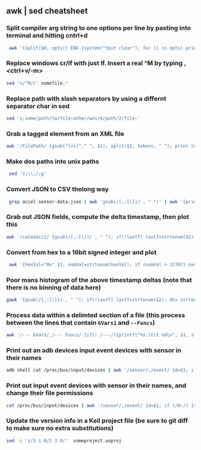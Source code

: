 ## awk | sed cheatsheet


### Split compiler arg string to one options per line by pasting into terminal and hitting cntrl+d

```bash
 awk '{split($0, opts)} END {system("tput clear"); for (i in opts) print opts[i] }'
  ```

### Replace windows cr/lf with just lf. Insert a real ^M by typing ,<ctrl+v/-m>

  ```bash
 sed 's/^M//' somefile.*
  ```

### Replace path with slash separators by using a differnt separator char in sed
  
  ```bash
 sed 's;some/path/to/file;other/weird/path/2/file;' 
  ```

### Grab a tagged element from an XML file 

  ```bash
 awk '/FilePath/ {gsub("[<>]"," ", $1); split($1, tokens, " "); print tokens[2]}' montana-project.uvproj```
  ```

### Make dos paths into unix paths
  
```bash
 sed 's;\\;/;g'
  ```

### Convert JSON to CSV thelong way
  
```bash
 grep accel sensor-data.json | awk 'gsub(/[,:[\]]/ , " ")' | awk '{printf("%s, %s, %s, %s\n", $2, $4, $5, $6)}' > accel-data.csv
  ```

### Grab out JSON fields,  compute the delta timestamp, then plot this

  ```bash
 awk '/caledacc1/ {gsub(/[,:[\]]/ , " "); if(!lastT) lastT=strtonum($2); dt= strtonum($2) - lastT; lastT=strtonum($2); print inc++ " " dt}' ~/Downloads/emb-70.csd | gnuplot -p  -e "plot '-' with lines;"
```
  
### Convert from hex to a 16bit signed integer and plot
  
```bash
 awk '{hexVal="0x" $1; numVal=strtonum(hexVal); if (numVal > 32767) numVal=numVal-65536; print i++ "   " numVal "  " hexVal; }' axu-62.dat  | gnuplot -p  -e "plot '-' with lines;"
```
  
### Poor mans histogram of the above timestamp deltas (note that there is no binning of data here)

  ```bash
 gawk '{gsub(/[,:[\]]/ , " "); if(!lastT) lastT=strtonum($2); dt= strtonum($2) - lastT; lastT=strtonum($2); print dt}' ra.csv | sort -n | uniq -c | gnuplot -p  -e "plot '-' u 2:1 with boxes;"
 ```
  
### Process data within a delimted section of a file (this process between the lines that contain `GVars1` and `--Funcs`)

  ```bash
 awk '/--- GVars/,/--- Funcs/ {if(! /---/){printf("%s:\t\t %d\n", $1, strtonum($3))} }'
  ```
### Print out an adb devices input event devices with sensor in their names

  ```bash
 adb shell cat /proc/bus/input/devices | awk '/sensor/,/event/ {d=$1; if (/N:/) {split($2,n,"=")}; if(/event/) {split($2,e,"="); print e[2] "\t" n[2];)}}'
  ```
### Print out input event devices with sensor in their names, and change their file permissions

  ```bash
 cat /proc/bus/input/devices | awk '/sensor/,/event/ {d=$1; if (/N:/) {split($2,n,"=")}; if(/event/) {split($2,e,"="); print e[2] "\t" n[2]; system("sudo chmod a+rw /dev/input/" e[2])}}'
  ```
### Update the version info in a Keil project file (be sure to git diff to make sure no extra substitutions)

  ```bash
 sed -i 's/2 1 0/2 3 0/'  someproject.uvproj 
